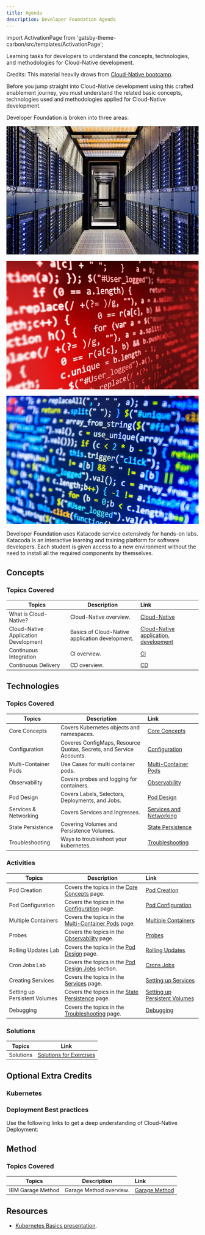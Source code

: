 ```yaml
---
title: Agenda
description: Developer Foundation Agenda
---
```

import ActivationPage from 'gatsby-theme-carbon/src/templates/ActivationPage';

<PageDescription>

Learning tasks for developers to understand the concepts, technologies, and methodologies for Cloud-Native development.

</PageDescription>

Credits: This material heavily draws from [Cloud-Native bootcamp](https://cloudnative101.dev/).

Before you jump straight into Cloud-Native development using this crafted enablement journey, you must understand the related basic concepts, technologies used and methodologies applied for Cloud-Native development.

Developer Foundation is broken into three areas:
<Row>

<Column colLg={4} colMd={4} noGutterMdLeft>
<ArticleCard
    color="dark"
    title="Concepts"
    subTitle="Principles of Cloud, Cloud-Native development & deployment"
    href="/developer-foundation#concepts"
    >

![](../images/agenda/sysadmins.png)

</ArticleCard>
</Column>

<Column colLg={4} colMd={4} noGutterMdLeft>
<ArticleCard
    color="dark"
    title="Technology"
    subTitle="Basics of Containers, Kubernetes/Openshift"
    href="/developer-foundation#technologies"
    >

![](../images/agenda/code2.png)

</ArticleCard>
</Column>

<Column colLg={4} colMd={4} noGutterMdLeft>
<ArticleCard
    color="dark"
    title="Methodology"
    subTitle="IBM Garage Method"
    href="developer-foundation#method"
    >

![](../images/agenda/code1.png)

</ArticleCard>
</Column>

</Row>

<InlineNotification>
Developer Foundation uses Katacode service extensively for hands-on labs. Katacoda is an interactive learning and training platform for software developers. Each student is given access to a new environment without the need to install all the required components by themselves.
</InlineNotification>

## Concepts
### Topics Covered

<Tabs>
<Tab label="Self Paced">

| Topics                          | Description         | Link        |
| --------------------------------| ------------------  |:----------- |
| What is Cloud-Native? | Cloud-Native overview. | [Cloud-Native](/developer-foundation/cloud-native-overview/) |
| Cloud-Native Application Development  | Basics of Cloud-Native application development. | [Cloud-Native application. development](/developer-foundation/cloud-native-app-dev/) |
| Continuous Integration | CI overview. | [CI](/developer-intermediate/continuous-integration/) |
| Continuous Delivery | CD overview. | [CD](/developer-intermediate/continuous-delivery/) |

</Tab>
</Tabs>

## Technologies
### Topics Covered

<Tabs>
<Tab label="Self Paced">

| Topics                          | Description         | Link        |
| --------------------------------| ------------------  |:----------- |
| Core Concepts | Covers Kubernetes objects and namespaces. | [Core Concepts](/developer-foundation/k8s-core-concepts/) |
| Configuration | Coveres ConfigMaps, Resource Quotas, Secrets, and Service Accounts. | [Configuration](/developer-foundation/k8s-configuration/) |
| Multi-Container Pods | Use Cases for multi container pods. | [Multi-Container Pods](/developer-foundation/k8s-multi-container-pods/) |
| Observability | Covers probes and logging for containers. | [Observability](/developer-foundation/k8s-observability/) |
| Pod Design | Covers Labels, Selectors, Deployments, and Jobs. | [Pod Design](/developer-foundation/k8s-pod-design/) |
| Services & Networking | Covers Services and Ingresses.  | [Services and Networking](/developer-foundation/k8s-services-networking/) |
| State Persistence| Covering Volumes and Persistence Volumes. | [State Persistence](/developer-foundation/k8s-state-persistence/) |
| Troubleshooting | Ways to troubleshoot your kubernetes. | [Troubleshooting](/developer-foundation/k8s-troubleshooting/) |

</Tab>
</Tabs>

### Activities

<Tabs>
<Tab label="Self Paced">

| Topics                          | Description         | Link        |
| --------------------------------| ------------------  |:----------- |
| Pod Creation | Covers the topics in the [Core Concepts](/developer-foundation/k8s-core-concepts/) page. | [Pod Creation](/developer-foundation/activities/labs/lab1) |
| Pod Configuration | Covers the topics in the [Configuration](/developer-foundation/k8s-configuration/) page. | [Pod Configuration](/developer-foundation/activities/labs/lab2) |
| Multiple Containers | Covers the topics in the [Multi-Container Pods](/developer-foundation/k8s-multi-container-pods/) page. | [Multiple Containers](/developer-foundation/activities/labs/lab3) |
| Probes | Covers the topics in the [Observability](/developer-foundation/k8s-observability/) page. | [Probes](/developer-foundation/activities/labs/lab4) |
| Rolling Updates Lab | Covers the topics in the [Pod Design](/developer-foundation/k8s-pod-design/) page.  | [Rolling Updates](/developer-foundation/activities/labs/lab6) |
| Cron Jobs Lab | Covers the topics in the [Pod Design Jobs](/developer-foundation/k8s-pod-design#jobs-and-cronjobs) section. | [Crons Jobs](/developer-foundation/activities/labs/lab7) |
| Creating Services | Covers the topics in the [Services](/developer-foundation/k8s-services-networking/) page. | [Setting up Services](/developer-foundation/activities/labs/lab8) |
| Setting up Persistent Volumes | Covers the topics in the [State Persistence](/developer-foundation/k8s-state-persistence/) page. | [Setting up Persistent Volumes](/developer-foundation/activities/labs/lab10) |
| Debugging | Covers the topics in the [ Troubleshooting](/developer-foundation/k8s-troubleshooting/) page.  | [Debugging](/developer-foundation/activities/labs/lab5) |

</Tab>
</Tabs>

### Solutions

<Tabs>
<Tab label="Self Paced">

| Topics                          | Link        |
| --------------------------------| ------------|
| Solutions | [Solutions for Exercises](/developer-foundation/activities/labs/solutions) |

</Tab>
</Tabs>

## Optional Extra Credits
### Kubernetes
<ActivationPage content="kubernetes" tileColor="bx--article-card--ibm">
</ActivationPage>

### Deployment Best practices
Use the following links to get a deep understanding of Cloud-Native Deployment:
<ActivationPage content="cndp">
</ActivationPage>

## Method
### Topics Covered

<Tabs>
<Tab label="Self Paced">

| Topics                          | Description         | Link        |
| --------------------------------| ------------------  |:----------- |
| IBM Garage Method | Garage Method overview. | [Garage Method](/developer-foundation/garage-development/) |

</Tab>
</Tabs>

## Resources
- [Kubernetes Basics presentation](/slides/03-Kubernetes-Basics.pdf).
